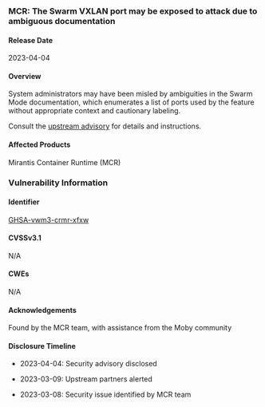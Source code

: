 ### MCR: The Swarm VXLAN port may be exposed to attack due to ambiguous documentation 
#### Release Date
2023-04-04
#### Overview
System administrators may have been misled by ambiguities in the Swarm Mode documentation, 
which enumerates a list of ports used by the feature without appropriate context and cautionary labeling.

Consult the [upstream advisory][upstream] for details and instructions.
#### Affected Products
Mirantis Container Runtime (MCR)
### Vulnerability Information
#### Identifier
[GHSA-vwm3-crmr-xfxw][upstream]
#### CVSSv3.1
N/A
#### CWEs
N/A
#### Acknowledgements
Found by the MCR team, with assistance from the Moby community
#### Disclosure Timeline
* 2023-04-04: Security advisory disclosed
* 2023-03-09: Upstream partners alerted
* 2023-03-08: Security issue identified by MCR team

  [upstream]: https://github.com/moby/moby/security/advisories/GHSA-vwm3-crmr-xfxw